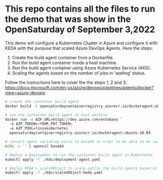 
# This repo contains all the files to run the demo that was show in the OpenSaturday of September 3,2022

This demo will configure a Kubernetes Cluster in Azure and configure it with KEDA with the purpose that scaled Azure DevOps Agents. Here the steps:

1) Create the build agent container from a Dockerfile. 
2) Run the build agent container inside a host machine. 
3) Run the build agent container using Azure Kubernetes Service (AKS). 
4) Scaling the agents based on the number of jobs in 'waiting' status.  


Follow the instructions here to cover the the steps 1, 2 and 3: https://docs.microsoft.com/en-us/azure/devops/pipelines/agents/docker?view=azure-devops  

```bash
# create the container build agent
docker build -t opensaturdaycontainerregistry.azurecr.io/dockeragent:ubuntu-20.04 .

# run the container build agent in host machine
docker run -e AZP_URL=https://dev.azure.com/estebanx `
  -e AZP_TOKEN=<YOUR_PAT_TOKEN> `
  -e AZP_POOL=linuxkubernetes `
  opensaturdaycontainerregistry.azurecr.io/dockeragent:ubuntu-20.04

# convert agent variables value to base64 in order to be able to be saved in the deployment file
echo -n '' | openssl base64

# deploy a Deployment to run the container build agent in Kubernetes
kubectl apply -f ./k8s/deployment-agent.yaml

# deploy KEDA's scaledObject to scale out/in the build agents based on number of waiting jobs:
kubectl apply -f ./k8s/scaledObject-keda.yaml
